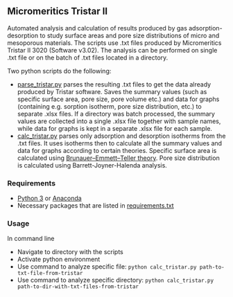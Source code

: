 ## Micromeritics Tristar II

Automated analysis and calculation of results produced by gas adsorption-desorption to study surface areas and pore size distributions of micro and mesoporous materials. The scripts use .txt files produced by Micromeritics Tristar II 3020 (Software v3.02). The analysis can be performed on single .txt file or on the batch of .txt files located in a directory.

Two python scripts do the following:
- [parse_tristar.py](./MicromeriticsTristarII/parse_tristar.py) parses the resulting .txt files to get the data already produced by Tristar software. Saves the summary values (such as specific surface area, pore size, pore volume etc.) and data for graphs (containing e.g. sorption isotherm, pore size distribution, etc.) to separate .xlsx files. If a directory was batch processed, the summary values are collected into a single .xlsx file together with sample names, while data for graphs is kept in a separate .xlsx file for each sample.
- [calc_tristar.py](./MicromeriticsTristarII/calc_tristar.py) parses only adsorption and desorption isotherms from the .txt files. It uses isotherms then to calculate all the summary values and data for graphs according to certain theories. Specific surface area is calculated using [Brunauer–Emmett–Teller theory](https://en.wikipedia.org/wiki/BET_theory). Pore size distribution is calculated using Barrett-Joyner-Halenda analysis.

### Requirements

- [Python 3](https://www.python.org/) or [Anaconda](https://www.anaconda.com/)
- Necessary packages that are listed in [requirements.txt](./MicromeriticsTristarII/requirements.txt)

### Usage

In command line

- Navigate to directory with the scripts
- Activate python environment
- Use command to analyze specific file: `python calc_tristar.py path-to-txt-file-from-tristar`
- Use command to analyze specific directory: `python calc_tristar.py path-to-dir-with-txt-files-from-tristar`
